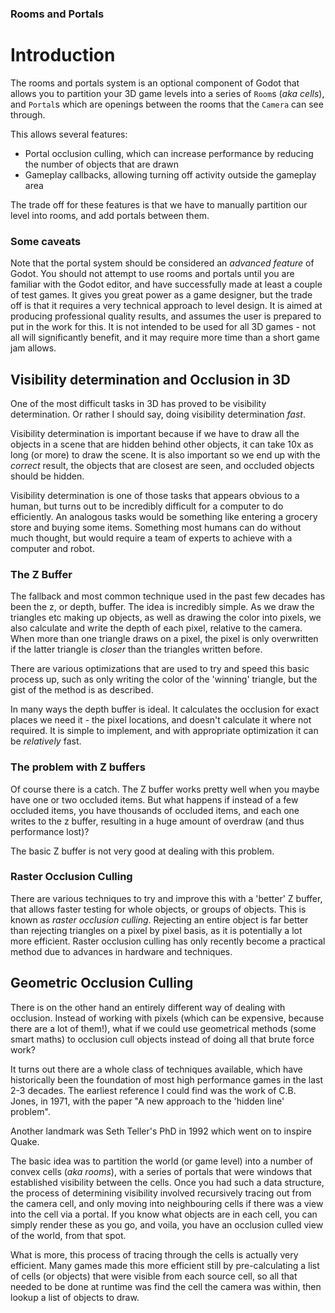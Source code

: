 ### Rooms and Portals
# Introduction
The rooms and portals system is an optional component of Godot that allows you to partition your 3D game levels into a series of `Room`s (_aka cells_), and `Portal`s which are openings between the rooms that the `Camera` can see through.

This allows several features:
* Portal occlusion culling, which can increase performance by reducing the number of objects that are drawn
* Gameplay callbacks, allowing turning off activity outside the gameplay area

The trade off for these features is that we have to manually partition our level into rooms, and add portals between them.

### Some caveats
Note that the portal system should be considered an _advanced feature_ of Godot. You should not attempt to use rooms and portals until you are familiar with the Godot editor, and have successfully made at least a couple of test games. It gives you great power as a game designer, but the trade off is that it requires a very technical approach to level design. It is aimed at producing professional quality results, and assumes the user is prepared to put in the work for this. It is not intended to be used for all 3D games - not all will significantly benefit, and it may require more time than a short game jam allows.

## Visibility determination and Occlusion in 3D
One of the most difficult tasks in 3D has proved to be visibility determination. Or rather I should say, doing visibility determination _fast_.

Visibility determination is important because if we have to draw all the objects in a scene that are hidden behind other objects, it can take 10x as long (or more) to draw the scene. It is also important so we end up with the _correct_ result, the objects that are closest are seen, and occluded objects should be hidden.

Visibility determination is one of those tasks that appears obvious to a human, but turns out to be incredibly difficult for a computer to do efficiently. An analogous tasks would be something like entering a grocery store and buying some items. Something most humans can do without much thought, but would require a team of experts to achieve with a computer and robot.

### The Z Buffer
The fallback and most common technique used in the past few decades has been the z, or depth, buffer. The idea is incredibly simple. As we draw the triangles etc making up objects, as well as drawing the color into pixels, we also calculate and write the depth of each pixel, relative to the camera. When more than one triangle draws on a pixel, the pixel is only overwritten if the latter triangle is _closer_ than the triangles written before.

There are various optimizations that are used to try and speed this basic process up, such as only writing the color of the 'winning' triangle, but the gist of the method is as described.

In many ways the depth buffer is ideal. It calculates the occlusion for exact places we need it - the pixel locations, and doesn't calculate it where not required. It is simple to implement, and with appropriate optimization it can be _relatively_ fast.

### The problem with Z buffers
Of course there is a catch. The Z buffer works pretty well when you maybe have one or two occluded items. But what happens if instead of a few occluded items, you have thousands of occluded items, and each one writes to the z buffer, resulting in a huge amount of overdraw (and thus performance lost)?

The basic Z buffer is not very good at dealing with this problem.

### Raster Occlusion Culling
There are various techniques to try and improve this with a 'better' Z buffer, that allows faster testing for whole objects, or groups of objects. This is known as _raster occlusion culling_. Rejecting an entire object is far better than rejecting triangles on a pixel by pixel basis, as it is potentially a lot more efficient. Raster occlusion culling has only recently become a practical method due to advances in hardware and techniques.

## Geometric Occlusion Culling
There is on the other hand an entirely different way of dealing with occlusion. Instead of working with pixels (which can be expensive, because there are a lot of them!), what if we could use geometrical methods (some smart maths) to occlusion cull objects instead of doing all that brute force work?

It turns out there are a whole class of techniques available, which have historically been the foundation of most high performance games in the last 2-3 decades. The earliest reference I could find was the work of C.B. Jones, in 1971, with the paper "A new approach to the 'hidden line' problem".

Another landmark was Seth Teller's PhD in 1992 which went on to inspire Quake.

The basic idea was to partition the world (or game level) into a number of convex cells (_aka rooms_), with a series of portals that were windows that established visibility between the cells. Once you had such a data structure, the process of determining visibility involved recursively tracing out from the camera cell, and only moving into neighbouring cells if there was a view into the cell via a portal. If you know what objects are in each cell, you can simply render these as you go, and voila, you have an occlusion culled view of the world, from that spot.

What is more, this process of tracing through the cells is actually very efficient. Many games made this more efficient still by pre-calculating a list of cells (or objects) that were visible from each source cell, so all that needed to be done at runtime was find the cell the camera was within, then lookup a list of objects to draw.
